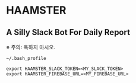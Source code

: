 # HAAMSTER
## A Silly Slack Bot For Daily Report

※ 주의: 욕하지 마시오.

```
~/.bash_profile

export HAAMSTER_SLACK_TOKEN=<MY_SLACK_TOKEN>
export HAAMSTER_FIREBASE_URL=<MY_FIREBASE_URL>
```
